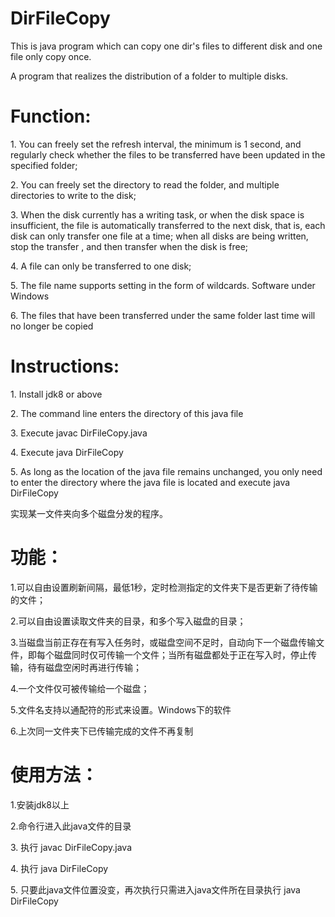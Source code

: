 # DirFileCopy
This is java program which can copy one dir's files to different disk and one file only copy once.

A program that realizes the distribution of a folder to multiple disks.
<h1>Function:</h1>
<p>1. You can freely set the refresh interval, the minimum is 1 second, and regularly check whether the files to be transferred have been updated in the specified folder;
<p>2. You can freely set the directory to read the folder, and multiple directories to write to the disk;
<p>3. When the disk currently has a writing task, or when the disk space is insufficient, the file is automatically transferred to the next disk, that is, each disk can only transfer one file at a time; when all disks are being written, stop the transfer , and then transfer when the disk is free;
<p>4. A file can only be transferred to one disk;
<p>5. The file name supports setting in the form of wildcards. Software under Windows
<p>6. The files that have been transferred under the same folder last time will no longer be copied

<h1>Instructions:</h1>
<p>1. Install jdk8 or above
<p>2. The command line enters the directory of this java file
<p>3. Execute javac DirFileCopy.java</p>
<p>4. Execute java DirFileCopy
<p>5. As long as the location of the java file remains unchanged, you only need to enter the directory where the java file is located and execute java DirFileCopy

实现某一文件夹向多个磁盘分发的程序。

<h1>功能：</h1>

<p>1.可以自由设置刷新间隔，最低1秒，定时检测指定的文件夹下是否更新了待传输的文件；

<p>2.可以自由设置读取文件夹的目录，和多个写入磁盘的目录；

<p>3.当磁盘当前正存在有写入任务时，或磁盘空间不足时，自动向下一个磁盘传输文件，即每个磁盘同时仅可传输一个文件；当所有磁盘都处于正在写入时，停止传输，待有磁盘空闲时再进行传输；

<p>4.一个文件仅可被传输给一个磁盘；

<p>5.文件名支持以通配符的形式来设置。Windows下的软件

<p>6.上次同一文件夹下已传输完成的文件不再复制

<h1>使用方法：</h1>

<p>1.安装jdk8以上

<p>2.命令行进入此java文件的目录

<p>3. 执行 javac DirFileCopy.java

<p>4. 执行 java DirFileCopy

<p>5. 只要此java文件位置没变，再次执行只需进入java文件所在目录执行 java DirFileCopy
